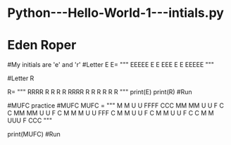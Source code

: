 # Python---Hello-World-1---intials.py
# Eden Roper
#My initials are 'e' and 'r'
#Letter E
E= """
EEEEE
E
E
EEE
E
E
EEEEE
"""

#Letter R

R= """
RRRR
R   R
R   R
RRRR 
R R
R  R
R   R
"""
print(E)
print(R)
#Run

#MUFC practice 
#MUFC
MUFC = """
M   M U   U FFFF  CCC
MM MM U   U F    C   C
MM MM U   U F    C
M M M U   U FFF  C
M   M U   U F    C
M   M U   U F    C   C
M   M  UUU  F     CCC
"""

print(MUFC)
#Run
